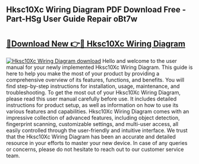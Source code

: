 ## Hksc10Xc Wiring Diagram PDF Download Free - Part-HSg User Guide Repair oBt7w

# <h2><a href="http://dfturv.blite.top/?on=Hksc10Xc+Wiring+Diagram">🔗Download New 👉🔴 Hksc10Xc Wiring Diagram</a></h2>

[![Hksc10Xc Wiring Diagram download](https://i.imgur.com/lujVjoI.png)](http://dfturv.blite.top/?on=Hksc10Xc+Wiring+Diagram)
Hello and welcome to the user manual for your newly implemented Hksc10Xc Wiring Diagram. This guide is here to help you make the most of your product by providing a comprehensive overview of its features, functions, and benefits. You will find step-by-step instructions for installation, usage, maintenance, and troubleshooting. To get the most out of your Hksc10Xc Wiring Diagram, please read this user manual carefully before use. It includes detailed instructions for product setup, as well as information on how to use its various features and capabilities. Hksc10Xc Wiring Diagram comes with an impressive collection of advanced features, including object detection, fingerprint scanning, customizable settings, and multi-user access, all easily controlled through the user-friendly and intuitive interface. We trust that the Hksc10Xc Wiring Diagram has been an accurate and detailed resource in your efforts to master your new device. In case of any queries or concerns, please do not hesitate to reach out to our customer service team.
